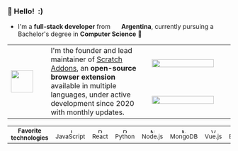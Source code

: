### 👋 Hello!&nbsp;&nbsp;:)
- I'm a **full-stack developer** from&nbsp;
<a href="#"><img src="https://flagdownload.com/wp-content/uploads/Flag_of_Argentina_Flat_Round.png" width="13"></a>
**Argentina**, currently pursuing a Bachelor's degree in **Computer Science** 🙂

<table>
  <tr>
    <td rowspan="2" width="74"><a href="https://scratchaddons.org"><img
          src="https://raw.githubusercontent.com/ScratchAddons/ScratchAddons/master/images/icon.svg" height="50"
          width="50"></a></td>
    <td rowspan="2">I'm the founder and lead maintainer of <a
        href="https://github.com/ScratchAddons/ScratchAddons#readme">Scratch Addons</a>, an <b>open-source browser
        extension</b> available in multiple languages, under active development since 2020 with monthly updates.</td>
    <td width="170"><a href="https://chrome.google.com/webstore/detail/scratch-addons/fbeffbjdlemaoicjdapfpikkikjoneco">
        <img
          src="https://img.shields.io/chrome-web-store/users/fbeffbjdlemaoicjdapfpikkikjoneco?logo=google-chrome&logoColor=white&label=Extension%20users&color=7b00ff&style=plastic"
          width="140" height="18"></a></td>
  </tr>
  <tr>
    <td width="170"><a href="https://github.com/ScratchAddons/ScratchAddons"><img
          src="https://img.shields.io/github/stars/ScratchAddons/ScratchAddons?logo=coveralls&label=%E2%80%8B%E2%80%81Github%20Stars%E2%80%8B%E2%80%8B%E2%80%81%E2%80%8B&color=ffff00&style=plastic"
          width="140" height="18"></a></td>
  </tr>
</table>

<table>
  <tr>
    <td align="center" width="172">
      <sub><b>Favorite technologies</b></sub>
    </td>
    <td align="center" width="104">
      <a href="#">
        <img
          src="https://upload.wikimedia.org/wikipedia/commons/thumb/9/99/Unofficial_JavaScript_logo_2.svg/225px-Unofficial_JavaScript_logo_2.svg.png"
          width="10" height="10" alt="JavaScript" />
      </a>
      <sub>JavaScript</sub>
    </td>
    <td align="center" width="82">
      <a href="#">
        <img src="https://upload.wikimedia.org/wikipedia/commons/thumb/a/a7/React-icon.svg/768px-React-icon.svg.png"
          width="12" height="10" alt="React" />
      </a>
      <sub>React</sub>
    </td>
    <td align="center" width="82">
      <a href="#">
        <img src="https://upload.wikimedia.org/wikipedia/commons/archive/c/c3/20220730085403%21Python-logo-notext.svg"
          width="10" height="10" alt="Python" />
      </a>
      <sub>Python</sub>
    </td>
    <td align="center" width="84">
      <a href="#">
        <img src="https://cdn-icons-png.flaticon.com/512/5968/5968322.png" width="10" height="10" alt="Node.js" />
      </a>
      <sub>Node.js</sub>
    </td>
    <td align="center" width="100">
      <a href="#">
        <img src="https://mongodb-js.github.io/leaf/mongodb-leaf_512x512@2x.png" width="10" height="10" alt="MongoDB" />
      </a>
      <sub>MongoDB</sub>
    </td>
    <td align="center" width="82">
      <a href="#">
        <img
          src="https://upload.wikimedia.org/wikipedia/commons/thumb/9/95/Vue.js_Logo_2.svg/1200px-Vue.js_Logo_2.svg.png"
          width="10" height="10" alt="Vue.js" />
      </a>
      <sub>Vue.js</sub>
    </td>
    <td align="center" width="100">
      <a href="#">
        <img
          src="https://upload.wikimedia.org/wikipedia/commons/thumb/2/28/Chromium_Logo.svg/512px-Chromium_Logo.svg.png"
          width="10" height="10" alt="Extensions" />
      </a>
      <sub>Extensions</sub>
    </td>
  </tr>
</table>
